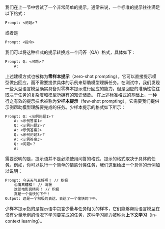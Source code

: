 我们在上一节中尝试了一个非常简单的提示。通常来说，一个标准的提示往往满足以下格式：
```latex
Prompt: <问题>？
```
或者是
```latex
Prompt: <指令>
```
我们可以将这种样式的提示转换成一个问答（QA）格式，具体如下：
```latex
Prompt: Q: <问题>？
	A: 
```
上述建模方式也被称为**零样本提示**（zero-shot prompting）。它可以直接提示模型做出回应，而不需要提供具体的示例来帮助模型理解任务。在测试中，我们发现一些大型语言模型确实具备对零样本提示进行回应的能力，但是回应的准确性往往取决于任务的复杂度和模型所拥有的知识储备。
在上述标准格式的基础上，一种行之有效的提示技术被称为**少样本提示**（few-shot prompting），它需要我们提供示例帮助模型理解要完成的任务。少样本提示的格式如下所示：
```latex
Prompt: Q: <示例问题1>？
	A: <示例答案1>
	Q: <示例问题2>？
	A: <示例答案2>
	Q: <示例问题3>？
	A: <示例答案3>
	Q: <问题>？
	A: 
```
需要说明的是，提示语并不是必须使用问答的格式，提示的格式取决于具体的任务。例如，你可以执行一个简单的情感分类任务，我们这里给出一个具体的示例加以说明：
```latex
Prompt: 今天天气真好啊！ // 积极
	心情真糟糕！ // 消极
	这部电影真精彩！ // 积极
	真是一个愉快的下午！
Output: 这是一个积极的表达，表达了一个愉快的下午。
```
少样本提示指的是提示语中包含少量与任务相关的样本，它们能够帮助语言模型在仅有少量示例的情况下学习要完成的任务，这种学习能力被称为**上下文学习**（in-context learning）。
